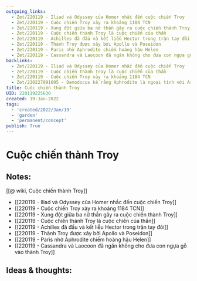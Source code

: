 ```yaml
---
outgoing_links:
  - Zet/220119 - Iliad và Odyssey của Homer nhắc đến cuộc chiến Troy
  - Zet/220119 - Cuộc chiến Troy xảy ra khoảng 1184 TCN
  - Zet/220119 - Xung đột giữa ba nữ thần gây ra cuộc chiến thành Troy
  - Zet/220119 - Cuộc chiến thành Troy là cuộc chiến của thần
  - Zet/220119 - Achilles đã đấu và kết liễu Hector trong trận tay đôi
  - Zet/220119 - Thành Troy được xây bởi Apollo và Poseidon
  - Zet/220119 - Paris nhờ Aphrodite chiếm hoàng hậu Helen
  - Zet/220119 - Cassandra và Laocoon đã ngăn không cho đưa con ngựa gỗ vào thành Troy
backlinks:
  - Zet/220119 - Iliad và Odyssey của Homer nhắc đến cuộc chiến Troy
  - Zet/220119 - Cuộc chiến thành Troy là cuộc chiến của thần
  - Zet/220119 - Cuộc chiến Troy xảy ra khoảng 1184 TCN
  - Zet/220227091605 - Demodocus kể rằng Aphrodite là ngoại tình với Ares trong cuộc chiến Troy
title: Cuộc chiến thành Troy
UID: 220119225630
created: 19-Jan-2022
tags:
  - 'created/2022/Jan/19'
  - 'garden'
  - 'permanent/concept'
publish: True
---
```

# Cuộc chiến thành Troy

## Notes:

[[@ wiki, Cuộc chiến thành Troy]]

- [[220119 - Iliad và Odyssey của Homer nhắc đến cuộc chiến Troy]]
- [[220119 - Cuộc chiến Troy xảy ra khoảng 1184 TCN]]
- [[220119 - Xung đột giữa ba nữ thần gây ra cuộc chiến thành Troy]]
- [[220119 - Cuộc chiến thành Troy là cuộc chiến của thần]]
- [[220119 - Achilles đã đấu và kết liễu Hector trong trận tay đôi]]
- [[220119 - Thành Troy được xây bởi Apollo và Poseidon]]
- [[220119 - Paris nhờ Aphrodite chiếm hoàng hậu Helen]]
- [[220119 - Cassandra và Laocoon đã ngăn không cho đưa con ngựa gỗ vào thành Troy]]


## Ideas & thoughts:



